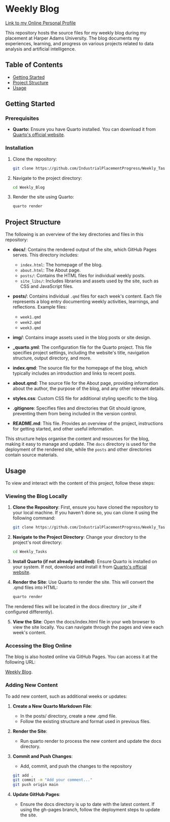 # Weekly Blog

[Link to my Online Personal Profile](https://industrialplacementprogress.github.io/Weekly_Tasks/)

This repository hosts the source files for my weekly blog during my placement at Harper Adams University. The blog documents my experiences, learning, and progress on various projects related to data analysis and artificial intelligence.

## Table of Contents
- [Getting Started](#getting-started)
- [Project Structure](#project-structure)
- [Usage](#usage)


## Getting Started

### Prerequisites
- **Quarto:** Ensure you have Quarto installed. You can download it from [Quarto's official website](https://quarto.org/).

### Installation
1. Clone the repository:
   ```sh
   git clone https://github.com/IndustrialPlacementProgress/Weekly_Tasks
   ```

2. Navigate to the project directory:
   ```sh
   cd Weekly_Blog
   ```

3. Render the site using Quarto:
   ```sh
   quarto render
   ```

## Project Structure
The following is an overview of the key directories and files in this repository:

- **docs/**: Contains the rendered output of the site, which GitHub Pages serves. This directory includes:
  - `index.html`: The homepage of the blog.
  - `about.html`: The About page.
  - `posts/`: Contains the HTML files for individual weekly posts.
  - `site_libs/`: Includes libraries and assets used by the site, such as CSS and JavaScript files.

- **posts/**: Contains individual `.qmd` files for each week's content. Each file represents a blog entry documenting weekly activities, learnings, and reflections. Example files:
  - `week1.qmd`
  - `week2.qmd`
  - `week3.qmd`

- **img/**: Contains image assets used in the blog posts or site design.

- **_quarto.yml**: The configuration file for the Quarto project. This file specifies project settings, including the website's title, navigation structure, output directory, and more.

- **index.qmd**: The source file for the homepage of the blog, which typically includes an introduction and links to recent posts.

- **about.qmd**: The source file for the About page, providing information about the author, the purpose of the blog, and any other relevant details.

- **styles.css**: Custom CSS file for additional styling specific to the blog.

- **.gitignore**: Specifies files and directories that Git should ignore, preventing them from being included in the version control.

- **README.md**: This file. Provides an overview of the project, instructions for getting started, and other useful information.

This structure helps organise the content and resources for the blog, making it easy to manage and update. The `docs` directory is used for the deployment of the rendered site, while the `posts` and other directories contain source materials.

## Usage

To view and interact with the content of this project, follow these steps:

### Viewing the Blog Locally

1. **Clone the Repository**:
   First, ensure you have cloned the repository to your local machine. If you haven't done so, you can clone it using the following command:

   ```sh
   git clone https://github.com/IndustrialPlacementProgress/Weekly_Tasks.git
   ```

2. **Navigate to the Project Directory**:
Change your directory to the project's root directory:
   ```sh
   cd Weekly_Tasks
   ```

3. **Install Quarto (if not already installed)**:
Ensure Quarto is installed on your system. If not, download and install it from [Quarto's official website](https://quarto.org/).

4. **Render the Site**:
Use Quarto to render the site. This will convert the .qmd files into HTML:
   ```sh
   quarto render
   ```
The rendered files will be located in the docs directory (or _site if configured differently).

5. **View the Site**:
Open the docs/index.html file in your web browser to view the site locally. You can navigate through the pages and view each week's content.

### Accessing the Blog Online
The blog is also hosted online via GitHub Pages. You can access it at the following URL: 

[Weekly Blog](https://industrialplacementprogress.github.io/Weekly_Tasks/).


### Adding New Content
To add new content, such as additional weeks or updates:

1. **Create a New Quarto Markdown File**:
    - In the posts/ directory, create a new .qmd file.
    - Follow the existing structure and format used in previous files.

2. **Render the Site**:
    - Run quarto render to process the new content and update the docs directory.
3. **Commit and Push Changes**:
    - Add, commit, and push the changes to the repository
   ```sh
   git add .
   git commit -m "Add your comment..."
   git push origin main
   ```

4. **Update GitHub Pages**:
    - Ensure the docs directory is up to date with the latest content. If using the gh-pages branch, follow the deployment steps to update the site.